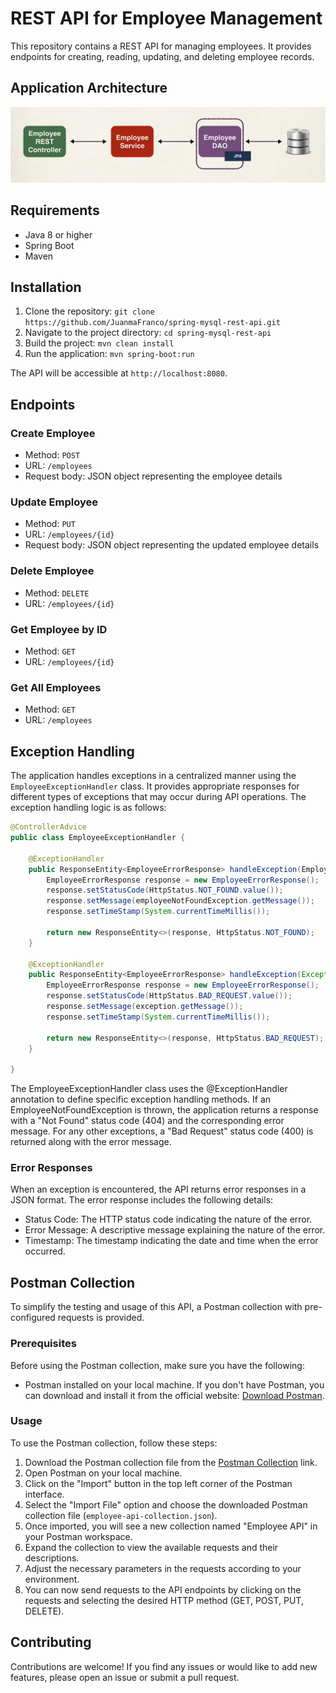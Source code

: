 # REST API for Employee Management

This repository contains a REST API for managing employees. It provides endpoints for creating, reading, updating, and deleting employee records.

## Application Architecture

![Architecture](images/architecture.png)

## Requirements

- Java 8 or higher
- Spring Boot
- Maven

## Installation

1. Clone the repository: `git clone https://github.com/JuanmaFranco/spring-mysql-rest-api.git`
2. Navigate to the project directory: `cd spring-mysql-rest-api`
3. Build the project: `mvn clean install`
4. Run the application: `mvn spring-boot:run`

The API will be accessible at `http://localhost:8080`.

## Endpoints

### Create Employee

- Method: `POST`
- URL: `/employees`
- Request body: JSON object representing the employee details

### Update Employee

- Method: `PUT`
- URL: `/employees/{id}`
- Request body: JSON object representing the updated employee details

### Delete Employee

- Method: `DELETE`
- URL: `/employees/{id}`

### Get Employee by ID

- Method: `GET`
- URL: `/employees/{id}`

### Get All Employees

- Method: `GET`
- URL: `/employees`

## Exception Handling

The application handles exceptions in a centralized manner using the `EmployeeExceptionHandler` class. It provides appropriate responses for different types of exceptions that may occur during API operations. The exception handling logic is as follows:

```java
@ControllerAdvice
public class EmployeeExceptionHandler {

    @ExceptionHandler
    public ResponseEntity<EmployeeErrorResponse> handleException(EmployeeNotFoundException employeeNotFoundException) {
        EmployeeErrorResponse response = new EmployeeErrorResponse();
        response.setStatusCode(HttpStatus.NOT_FOUND.value());
        response.setMessage(employeeNotFoundException.getMessage());
        response.setTimeStamp(System.currentTimeMillis());

        return new ResponseEntity<>(response, HttpStatus.NOT_FOUND);
    }

    @ExceptionHandler
    public ResponseEntity<EmployeeErrorResponse> handleException(Exception exception) {
        EmployeeErrorResponse response = new EmployeeErrorResponse();
        response.setStatusCode(HttpStatus.BAD_REQUEST.value());
        response.setMessage(exception.getMessage());
        response.setTimeStamp(System.currentTimeMillis());

        return new ResponseEntity<>(response, HttpStatus.BAD_REQUEST);
    }

}
```

The EmployeeExceptionHandler class uses the @ExceptionHandler annotation to define specific exception handling methods. If an EmployeeNotFoundException is thrown, the application returns a response with a "Not Found" status code (404) and the corresponding error message. For any other exceptions, a "Bad Request" status code (400) is returned along with the error message.

### Error Responses

When an exception is encountered, the API returns error responses in a JSON format. The error response includes the following details:

- Status Code: The HTTP status code indicating the nature of the error.
- Error Message: A descriptive message explaining the nature of the error.
- Timestamp: The timestamp indicating the date and time when the error occurred.

## Postman Collection

To simplify the testing and usage of this API, a Postman collection with pre-configured requests is provided.

### Prerequisites

Before using the Postman collection, make sure you have the following:

- Postman installed on your local machine. If you don't have Postman, you can download and install it from the official website: [Download Postman](https://www.postman.com/downloads/).

### Usage

To use the Postman collection, follow these steps:

1. Download the Postman collection file from the [Postman Collection](/postman/employee-api-collection.json) link.
2. Open Postman on your local machine.
3. Click on the "Import" button in the top left corner of the Postman interface.
4. Select the "Import File" option and choose the downloaded Postman collection file (`employee-api-collection.json`).
5. Once imported, you will see a new collection named "Employee API" in your Postman workspace.
6. Expand the collection to view the available requests and their descriptions.
7. Adjust the necessary parameters in the requests according to your environment.
8. You can now send requests to the API endpoints by clicking on the requests and selecting the desired HTTP method (GET, POST, PUT, DELETE).

## Contributing

Contributions are welcome! If you find any issues or would like to add new features, please open an issue or submit a pull request.